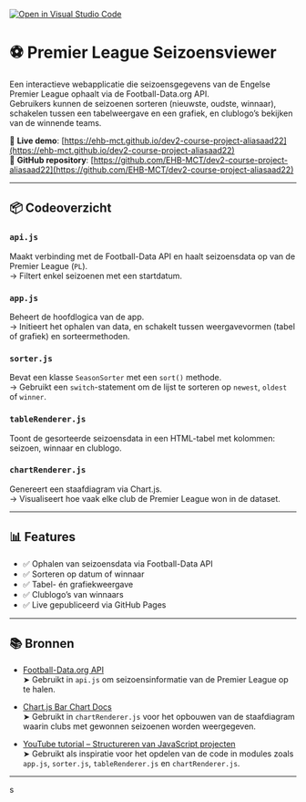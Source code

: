 [![Open in Visual Studio Code](https://classroom.github.com/assets/open-in-vscode-2e0aaae1b6195c2367325f4f02e2d04e9abb55f0b24a779b69b11b9e10269abc.svg)](https://classroom.github.com/online_ide?assignment_repo_id=19503429&assignment_repo_type=AssignmentRepo)

# ⚽ Premier League Seizoensviewer

Een interactieve webapplicatie die seizoensgegevens van de Engelse Premier League ophaalt via de Football-Data.org API.  
Gebruikers kunnen de seizoenen sorteren (nieuwste, oudste, winnaar), schakelen tussen een tabelweergave en een grafiek, en clublogo’s bekijken van de winnende teams.

🔗 **Live demo**: [https://ehb-mct.github.io/dev2-course-project-aliasaad22](https://ehb-mct.github.io/dev2-course-project-aliasaad22)  
📁 **GitHub repository**: [https://github.com/EHB-MCT/dev2-course-project-aliasaad22](https://github.com/EHB-MCT/dev2-course-project-aliasaad22)

---

## 📦 Codeoverzicht

### `api.js`

Maakt verbinding met de Football-Data API en haalt seizoensdata op van de Premier League (`PL`).  
→ Filtert enkel seizoenen met een startdatum.

### `app.js`

Beheert de hoofdlogica van de app.  
→ Initieert het ophalen van data, en schakelt tussen weergavevormen (tabel of grafiek) en sorteermethoden.

### `sorter.js`

Bevat een klasse `SeasonSorter` met een `sort()` methode.  
→ Gebruikt een `switch`-statement om de lijst te sorteren op `newest`, `oldest` of `winner`.

### `tableRenderer.js`

Toont de gesorteerde seizoensdata in een HTML-tabel met kolommen: seizoen, winnaar en clublogo.

### `chartRenderer.js`

Genereert een staafdiagram via Chart.js.  
→ Visualiseert hoe vaak elke club de Premier League won in de dataset.

---

## 📊 Features

- ✅ Ophalen van seizoensdata via Football-Data API
- ✅ Sorteren op datum of winnaar
- ✅ Tabel- én grafiekweergave
- ✅ Clublogo’s van winnaars
- ✅ Live gepubliceerd via GitHub Pages

---

## 📚 Bronnen

- [Football-Data.org API](https://www.football-data.org)  
  ➤ Gebruikt in `api.js` om seizoensinformatie van de Premier League op te halen.

- [Chart.js Bar Chart Docs](https://www.chartjs.org/docs/latest/charts/bar.html)  
  ➤ Gebruikt in `chartRenderer.js` voor het opbouwen van de staafdiagram waarin clubs met gewonnen seizoenen worden weergegeven.

- [YouTube tutorial – Structureren van JavaScript projecten](https://www.youtube.com/watch?v=VfGW0Qiy2I0)  
  ➤ Gebruikt als inspiratie voor het opdelen van de code in modules zoals `app.js`, `sorter.js`, `tableRenderer.js` en `chartRenderer.js`.

---

s
